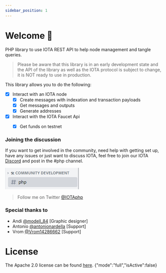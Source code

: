 ```yaml
---
sidebar_position: 1
---
```


# Welcome 👋

PHP library to use IOTA REST API to help node management and tangle queries.

> Please be aware that this library is in an early development state and the API of the library as well as the IOTA protocol is subject to change, it is NOT ready to use in production.

This library allows you to do the following:

- [x] Interact with an IOTA node
  - [x] Create messages with indexation and transaction payloads
  - [x] Get messages and outputs
  - [x] Generate addresses
- [x] Interact with the IOTA Faucet Api 
  - [x] Get funds on testnet


### Joining the discussion

If you want to get involved in the community, need help with getting set up, have any issues or just want to discuss IOTA, feel free to join our
IOTA [Discord](https://discord.iota.org/) and post in the #php channel.

![IOTA.php](./help/images/discord_help_phpchannel.png)


> Follow me on Twitter [@IOTAphp](https://twitter.com/IOTAphp)


### Special thanks to

 - Andi [@modell_84](https://twitter.com/modell_84) [Graphic designer]
 - Antonio [@antonionardella](https://twitter.com/antonionardella) [Support]
 - Vrom [@Vrom14286662](https://twitter.com/Vrom14286662) [Support]


# License

The Apache 2.0 license can be found [here](https://github.com/iota-community/iota.php/blob/main/LICENSE).
{"mode":"full","isActive":false}